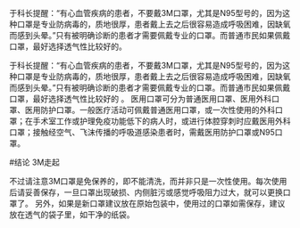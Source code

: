 于科长提醒：“有心血管疾病的患者，不要戴3M口罩，尤其是N95型号的，因为这种口罩是专业防病毒的，质地很厚，患者戴上去之后很容易造成呼吸困难，因缺氧而感到头晕。”只有被明确诊断的患者才需要佩戴专业的口罩。而普通市民如果佩戴口罩，最好选择透气性比较好的。


于科长提醒：“有心血管疾病的患者，不要戴3M口罩，尤其是N95型号的，因为这种口罩是专业防病毒的，质地很厚，患者戴上去之后很容易造成呼吸困难，因缺氧而感到头晕。”只有被明确诊断的患者才需要佩戴专业的口罩。而普通市民如果佩戴口罩，最好选择透气性比较好的
。
医用口罩可分为普通医用口罩、医用外科口罩、医用防护口罩。一般医疗活动可佩戴普通医用口罩，或一次性使用的外科口罩；在手术室工作或护理免疫功能低下的病人时，或进行体腔穿刺时应戴医用外科口罩；接触经空气、飞沫传播的呼吸道感染患者时，需戴医用防护口罩或N95口罩。

#结论
3M走起

不过请注意3M口罩是免保养的，即不能清洗，而并非只是一次性使用。每次使用后请妥善保存，一旦口罩出现破损、内侧脏污或感觉呼吸阻力过大，就可以更换口罩了。
另外，如果是新口罩建议放在原始包装中，使用过的口罩如需保存，建议放在透气的袋子里，如干净的纸袋。






